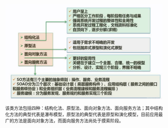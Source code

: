 ![img](img/watermark,type_ZmFuZ3poZW5naGVpdGk,shadow_10,text_aHR0cHM6Ly9ibG9nLmNzZG4ubmV0L2ltcmVhbF8=,size_16,color_FFFFFF,t_70-20220919144650529.jpeg)

该类方法包括四种：结构化法、原型法、面向对象方法、面向服务方法；其中结构化方法的典型代表是瀑布模型，原型法的典型代表是原型和演化模型，目前应用最广的方法是面向对象方法，而面向服务方法尚处于摸索阶段。